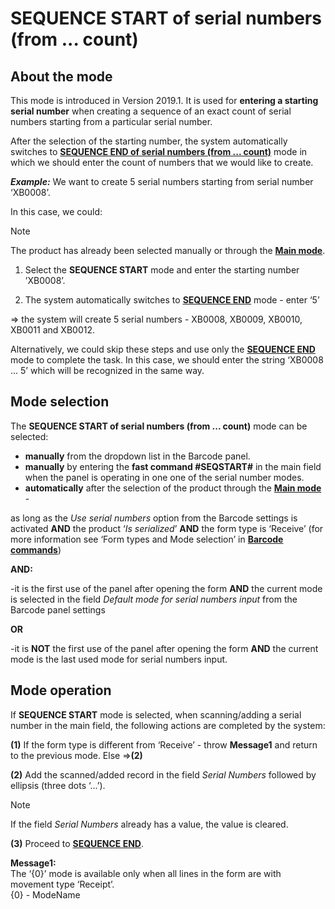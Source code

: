 # SEQUENCE START of serial numbers (from ... count)


 ## About the mode
 
This mode is introduced in Version 2019.1. It is used for **entering a starting serial number** when creating a sequence of an exact count of serial numbers starting from a particular serial number. 

After the selection of the starting number, the system automatically switches to **[SEQUENCE END of serial numbers (from ... count)](https://docs.erp.net/winclient/introduction/barcode-commands/barcode-modes/sequence-end.html)** mode in which we should enter the count of numbers that we would like to create.

***Example:*** We want to create 5 serial numbers starting from serial number ‘XB0008’. 

In this case, we could:

> [!NOTE]
> 
> The product has already been selected manually or through the **[Main mode](https://docs.erp.net/winclient/introduction/barcode-commands/barcode-modes/main-mode.html)**.

1. Select the **SEQUENCE START** mode and enter the starting number ’XB0008’.

2. The system automatically switches to **[SEQUENCE END](https://docs.erp.net/winclient/introduction/barcode-commands/barcode-modes/sequence-end.html)** mode - enter ‘5’

=> the system will create 5 serial numbers - XB0008, XB0009, XB0010, XB0011 and XB0012.

Alternatively, we could skip these steps and use only the **[SEQUENCE END](https://docs.erp.net/winclient/introduction/barcode-commands/barcode-modes/sequence-end.html)** mode to complete the task. In this case, we should enter the string ‘XB0008 ... 5’ which will be recognized in the same way.
 
## Mode selection
 
The **SEQUENCE START of serial numbers (from ... count)** mode can be selected:

- **manually** from the dropdown list in the Barcode panel.  
- **manually** by entering the **fast command #SEQSTART#** in the main field when the panel is operating in one one of the serial number modes.
- **automatically** after the selection of the product through the **[Main mode](https://docs.erp.net/winclient/introduction/barcode-commands/barcode-modes/main-mode.html)** -

as long as the _Use serial numbers_ option from the Barcode settings is activated **AND** the product ‘_Is serialized_’ **AND** the form type is ‘Receive’ (for more information see ‘Form types and Mode selection’ in **[Barcode commands](https://docs.erp.net/winclient/introduction/barcode-commands/index.html)**) 

**AND:**

-it is the first use of the panel after opening the form **AND** the current mode is selected in the field _Default mode for serial numbers input_ from the Barcode panel settings 

**OR**

-it is **NOT** the first use of the panel after opening the form **AND** the current mode is the last used mode for serial numbers input.
 
## Mode operation
 
If **SEQUENCE START** mode is selected, when scanning/adding a serial number in the main field, the following actions are completed by the system:

**(1)** If the form type is different from ‘Receive’ - throw **Message1** and return to the previous mode.  Else =>**(2)**

**(2)** Add the scanned/added record in the field _Serial Numbers_ followed by ellipsis (three dots ‘...’).

> [!NOTE]
> 
> If the field _Serial Numbers_ already has a value, the value is cleared.

**(3)** Proceed to **[SEQUENCE END](https://docs.erp.net/winclient/introduction/barcode-commands/barcode-modes/sequence-end.html)**.
 
**Message1:**<br>
The ‘{0}’ mode is available only when all lines in the form are with movement type ‘Receipt’.</br>
{0} - ModeName

